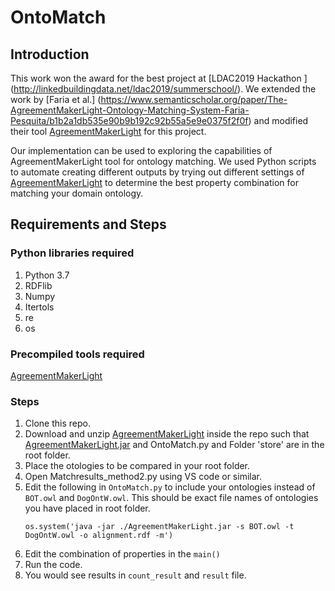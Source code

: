 # OntoMatch

## Introduction

This work won the award for the best project at [LDAC2019 Hackathon ] (http://linkedbuildingdata.net/ldac2019/summerschool/). We extended the work by [Faria et al.] (https://www.semanticscholar.org/paper/The-AgreementMakerLight-Ontology-Matching-System-Faria-Pesquita/b1b2a1db535e90b9b192c92b55a5e9e0375f2f0f) and modified their tool [AgreementMakerLight](https://github.com/AgreementMakerLight/AML-Project/releases) for this project.

Our implementation can be used to exploring the capabilities of AgreementMakerLight tool for ontology matching. We used Python scripts to automate creating different outputs by trying out different settings of [AgreementMakerLight](https://github.com/AgreementMakerLight/AML-Project/releases) to determine the best property combination for matching your domain ontology.

## Requirements and Steps

### Python libraries required

1. Python 3.7
2. RDFlib
3. Numpy
4. Itertols
5. re
6. os

### Precompiled tools required

 [AgreementMakerLight](https://github.com/AgreementMakerLight/AML-Project/releases)

### Steps

1. Clone this repo.
2. Download and unzip [AgreementMakerLight](https://github.com/AgreementMakerLight/AML-Project/releases) inside the repo such that  [AgreementMakerLight.jar](https://github.com/AgreementMakerLight/AML-Project/releases) and OntoMatch.py and Folder 'store' are in the root folder.
3. Place the otologies to be compared in your root folder.
4. Open Matchresults_method2.py using VS code or similar.
5. Edit the following in `OntoMatch.py` to include your ontologies instead of `BOT.owl` and `DogOntW.owl`. This should be exact file names of ontologies you have placed in root folder.
    ~~~~ 
    os.system('java -jar ./AgreementMakerLight.jar -s BOT.owl -t DogOntW.owl -o alignment.rdf -m')
    ~~~~
6. Edit the combination of properties in the `main()` 
7. Run the code.
8. You would see results in `count_result` and `result` file.
